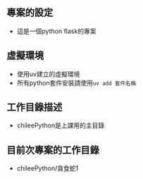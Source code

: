 ## 專案的設定
- 這是一個python flask的專案

## 虛擬環境
- 使用uv建立的虛擬環境
- 所有python套件安裝請使用`uv add 套件名稱`

## 工作目錄描述
- chileePython是上課用的主目錄

## 目前次專案的工作目錄
- chileePython/貪食蛇1
